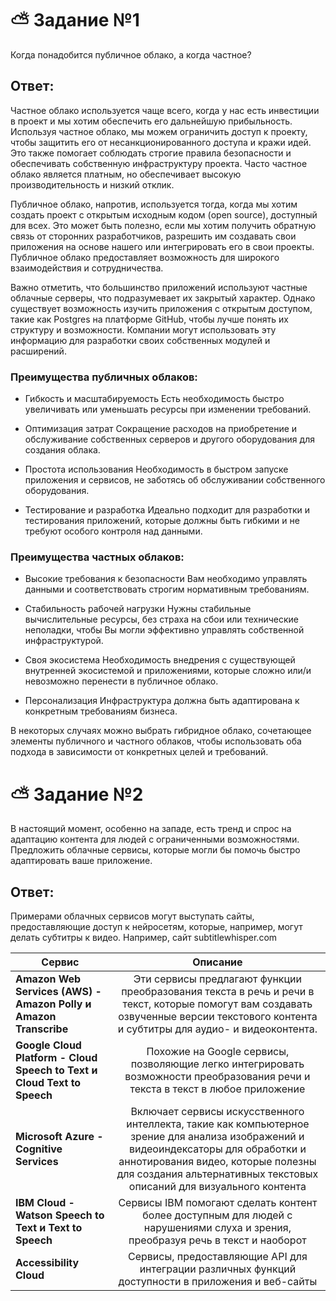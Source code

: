 # :partly_sunny: Задание №1

Когда понадобится публичное облако, а когда частное?

## Ответ:

Частное облако используется чаще всего, когда у нас есть инвестиции в проект и мы хотим обеспечить его дальнейшую прибыльность. Используя частное облако, мы можем ограничить доступ к проекту, чтобы защитить его от несанкционированного доступа и кражи идей. Это также помогает соблюдать строгие правила безопасности и обеспечивать собственную инфраструктуру проекта. Часто частное облако является платным, но обеспечивает высокую производительность и низкий отклик.

Публичное облако, напротив, используется тогда, когда мы хотим создать проект с открытым исходным кодом (open source), доступный для всех. Это может быть полезно, если мы хотим получить обратную связь от сторонних разработчиков, разрешить им создавать свои приложения на основе нашего или интегрировать его в свои проекты. Публичное облако предоставляет возможность для широкого взаимодействия и сотрудничества.

Важно отметить, что большинство приложений используют частные облачные серверы, что подразумевает их закрытый характер. Однако существует возможность изучить приложения с открытым доступом, такие как Postgres на платформе GitHub, чтобы лучше понять их структуру и возможности. Компании могут использовать эту информацию для разработки своих собственных модулей и расширений. 

### Преимущества публичных облаков:
- Гибкость и масштабируемость
Есть необходимость быстро увеличивать или уменьшать ресурсы при изменении требований.


- Оптимизация затрат
Сокращение расходов на приобретение и обслуживание собственных серверов и другого оборудования для создания облака.


- Простота использования
Необходимость в быстром запуске приложения и сервисов, не заботясь об обслуживании собственного оборудования.


- Тестирование и разработка
Идеально подходит для разработки и тестирования приложений, которые должны быть гибкими и не требуют особого контроля над данными.


### Преимущества частных облаков:

- Высокие требования к безопасности
Вам необходимо управлять данными и соответствовать строгим нормативным требованиям.


- Стабильность рабочей нагрузки
Нужны стабильные вычислительные ресурсы, без страха на сбои или технические неполадки, чтобы Вы могли эффективно управлять собственной инфраструктурой.

- Своя экосистема
 Необходимость внедрения с существующей внутренней экосистемой и приложениями, которые сложно или/и невозможно перенести в публичное облако.


- Персонализация
Инфраструктура должна быть адаптирована к конкретным требованиям бизнеса.


В некоторых случаях можно выбрать гибридное облако, сочетающее элементы публичного и частного облаков, чтобы использовать оба подхода в зависимости от конкретных целей и требований.



# :partly_sunny: Задание №2

В настоящий момент, особенно на западе, есть тренд и спрос на адаптацию контента для людей с ограниченными возможностями. Предложить облачные сервисы, которые могли бы помочь быстро адаптировать ваше приложение.

## Ответ:


Примерами облачных сервисов могут выступать сайты, предоставляющие доступ к нейросетям, которые, например, могут делать субтитры к видео. Например, сайт subtitlewhisper.com

| Сервис | Описание |
|----------------|:---------:|
| **Amazon Web Services (AWS) - Amazon Polly и Amazon Transcribe** | Эти сервисы предлагают функции преобразования текста в речь и речи в текст, которые помогут вам создавать озвученные версии текстового контента и субтитры для аудио- и видеоконтента. | 
|     **Google Cloud Platform - Cloud Speech to Text и Cloud Text to Speech**     | Похожие на Google сервисы, позволяющие легко интегрировать возможности преобразования речи и текста в текст в любое приложение | 
|     **Microsoft Azure - Cognitive Services**     | Включает сервисы искусственного интеллекта, такие как компьютерное зрение для анализа изображений и видеоиндексаторы для обработки и аннотирования видео, которые полезны для создания альтернативных текстовых описаний для визуального контента | 
| **IBM Cloud - Watson Speech to Text и Text to Speech** | Сервисы IBM помогают сделать контент более доступным для людей с нарушениями слуха и зрения, преобразуя речь в текст и наоборот|
| **Accessibility Cloud** | Сервисы, предоставляющие API для интеграции различных функций доступности в приложения и веб-сайты|
